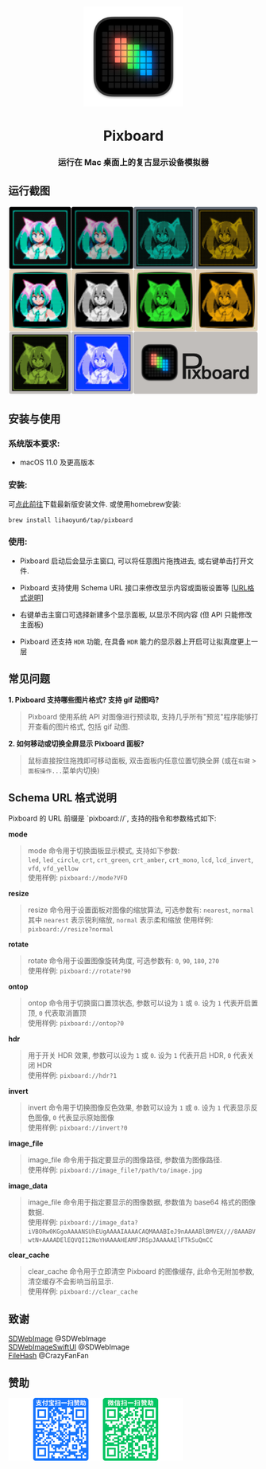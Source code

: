 # 
<p align="center">
<img src="./Pixboard/Assets.xcassets/AppIcon.appiconset/icon_128x128@2x.png" width="200" height="200" />
<h1 align="center">Pixboard</h1>
<h3 align="center">运行在 Mac 桌面上的复古显示设备模拟器<br></h3> 
</p>

## 运行截图
<p align="center">
<img src="./img/Preview.png" width="712"/> 
</p>

## 安装与使用
### 系统版本要求:
- macOS 11.0 及更高版本  

### 安装:
可[点此前往](../../releases/latest)下载最新版安装文件. 或使用homebrew安装:  

```bash
brew install lihaoyun6/tap/pixboard
```

### 使用:
- Pixboard 启动后会显示主窗口, 可以将任意图片拖拽进去, 或右键单击打开文件.  

- Pixboard 支持使用 Schema URL 接口来修改显示内容或面板设置等 [[URL格式说明](#url)]  
- 右键单击主窗口可选择新建多个显示面板, 以显示不同内容 (但 API 只能修改主面板) 
- Pixboard 还支持 `HDR` 功能, 在具备 `HDR` 能力的显示器上开启可让拟真度更上一层 

## 常见问题
**1. Pixboard 支持哪些图片格式? 支持 gif 动图吗?**  
> Pixboard 使用系统 API 对图像进行预读取, 支持几乎所有"预览"程序能够打开查看的图片格式, 包括 gif 动图.  

**2. 如何移动或切换全屏显示 Pixboard 面板?**  
> 鼠标直接按住拖拽即可移动面板, 双击面板内任意位置切换全屏 (或在`右键` > `面板操作...`菜单内切换)   

<h2 id="url">Schema URL 格式说明</h2>
Pixboard 的 URL 前缀是 `pixboard://`, 支持的指令和参数格式如下:  

**mode**  
> mode 命令用于切换面板显示模式, 支持如下参数:  
> `led`, `led_circle`, `crt`, `crt_green`, `crt_amber`, `crt_mono`, `lcd`, `lcd_invert`, `vfd`, `vfd_yellow`  
> 使用样例: `pixboard://mode?VFD`  

**resize**
> resize 命令用于设置面板对图像的缩放算法, 可选参数有:  `nearest`, `normal`  
> 其中 `nearest` 表示锐利缩放, `normal` 表示柔和缩放
> 使用样例: `pixboard://resize?normal`  

**rotate**  
> rotate 命令用于设置图像旋转角度, 可选参数有: `0`, `90`, `180`, `270`  
> 使用样例: `pixboard://rotate?90`  

**ontop**
> ontop 命令用于切换窗口置顶状态, 参数可以设为 `1` 或 `0`. 设为 `1` 代表开启置顶, `0` 代表取消置顶  
> 使用样例: `pixboard://ontop?0`

**hdr**
> 用于开关 HDR 效果, 参数可以设为 `1` 或 `0`. 设为 `1` 代表开启 HDR, `0` 代表关闭 HDR  
> 使用样例: `pixboard://hdr?1`

**invert**
> invert 命令用于切换图像反色效果, 参数可以设为 `1` 或 `0`. 设为 `1` 代表显示反色图像, `0` 代表显示原始图像  
> 使用样例: `pixboard://invert?0`

**image_file**
> image_file 命令用于指定要显示的图像路径, 参数值为图像路径.  
> 使用样例: `pixboard://image_file?/path/to/image.jpg`

**image_data**
> image_file 命令用于指定要显示的图像数据, 参数值为 base64 格式的图像数据.  
> 使用样例: `pixboard://image_data?iVBORw0KGgoAAAANSUhEUgAAAAIAAAACAQMAAABIeJ9nAAAABlBMVEX///8AAABVwtN+AAAADElEQVQI12NoYHAAAAHEAMFJRSpJAAAAAElFTkSuQmCC`

**clear_cache**
> clear_cache 命令用于立即清空 Pixboard 的图像缓存, 此命令无附加参数, 清空缓存不会影响当前显示.  
> 使用样例: `pixboard://clear_cache`

## 致谢
[SDWebImage](https://github.com/SDWebImage/SDWebImage) @SDWebImage  
[SDWebImageSwiftUI](https://github.com/SDWebImage/SDWebImageSwiftUI) @SDWebImage  
[FileHash](https://github.com/CrazyFanFan/FileHash) @CrazyFanFan  

## 赞助
<img src="./img/donate.png" width="352"/>
